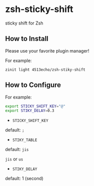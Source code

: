# zsh-sticky-shift

sticky shift for Zsh

## How to Install

Please use your favorite plugin manager!

For example:

```sh:zinit
zinit light 4513echo/zsh-stiky-shift
```

## How to Configure

For example:

```sh
export STICKY_SHIFT_KEY="@"
export STIKY_DELAY=0.3
```

* `STICKY_SHIFT_KEY`

default: `;`

* `STIKY_TABLE`

default: `jis`

`jis` or `us`

* `STIKY_DELAY`

default: 1 (second)
